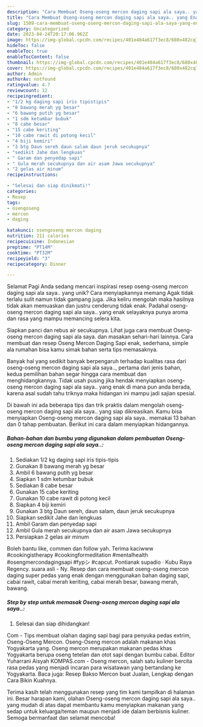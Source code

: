```yaml
---
description: "Cara Membuat Oseng-oseng mercon daging sapi ala saya.. yang Enak, Sempurna"
title: "Cara Membuat Oseng-oseng mercon daging sapi ala saya.. yang Enak, Sempurna"
slug: 1509-cara-membuat-oseng-oseng-mercon-daging-sapi-ala-saya-yang-enak-sempurna
category: Uncategorized
date: 2023-04-24T20:17:06.962Z
image: https://img-global.cpcdn.com/recipes/401e484a617f3ec8/680x482cq70/oseng-oseng-mercon-daging-sapi-ala-saya-foto-resep-utama.jpg
hideToc: false
enableToc: true
enableTocContent: false
thumbnail: https://img-global.cpcdn.com/recipes/401e484a617f3ec8/680x482cq70/oseng-oseng-mercon-daging-sapi-ala-saya-foto-resep-utama.jpg
cover: https://img-global.cpcdn.com/recipes/401e484a617f3ec8/680x482cq70/oseng-oseng-mercon-daging-sapi-ala-saya-foto-resep-utama.jpg
author: Admin
authorAv: notfound
ratingvalue: 4.7
reviewcount: 12
recipeingredient:
- "1/2 kg daging sapi iris tipistipis"
- "8 bawang merah yg besar"
- "6 bawang putih yg besar"
- "1 sdm ketumbar bubuk"
- "8 cabe besar"
- "15 cabe keriting"
- "10 cabe rawit di potong kecil"
- "4 biji kemiri"
- "3 btg Daun sereh daun salam daun jeruk secukupnya"
- "sedikit Jahe dan lengkuas"
- " Garam dan penyedap sapi"
- " Gula merah secukupnya dan air asam Jawa secukupnya"
- "2 gelas air minum"
recipeinstructions:

- "Selesai dan siap dinikmati!"
categories:
- Resep
tags:
- osengoseng
- mercon
- daging

katakunci: osengoseng mercon daging 
nutrition: 211 calories
recipecuisine: Indonesian
preptime: "PT14M"
cooktime: "PT32M"
recipeyield: "3"
recipecategory: Dinner

---
```



Selamat Pagi Anda sedang mencari inspirasi resep oseng-oseng mercon daging sapi ala saya.. yang unik? Cara menyiapkannya memang Agak tidak terlalu sulit namun tidak gampang juga. Jika keliru mengolah maka hasilnya tidak akan memuaskan dan justru cenderung tidak enak. Padahal oseng-oseng mercon daging sapi ala saya.. yang enak selayaknya punya aroma dan rasa yang mampu memancing selera kita.


Siapkan panci dan rebus air secukupnya. Lihat juga cara membuat Oseng-oseng mercon daging sapi ala saya. dan masakan sehari-hari lainnya. Cara membuat dan resep Oseng Mercon Daging Sapi enak, sederhana, simple ala rumahan bisa kamu simak bahan serta tips memasaknya.

Banyak hal yang sedikit banyak berpengaruh terhadap kualitas rasa dari oseng-oseng mercon daging sapi ala saya.., pertama dari jenis bahan, kedua pemilihan bahan segar hingga cara membuat dan menghidangkannya. Tidak usah pusing jika hendak menyiapkan oseng-oseng mercon daging sapi ala saya.. yang enak di mana pun anda berada, karena asal sudah tahu triknya maka hidangan ini mampu jadi sajian spesial.


Di bawah ini ada beberapa tips dan trik praktis dalam mengolah oseng-oseng mercon daging sapi ala saya.. yang siap dikreasikan. Kamu bisa menyiapkan Oseng-oseng mercon daging sapi ala saya.. memakai 13 bahan dan 0 tahap pembuatan. Berikut ini cara dalam menyiapkan hidangannya.

<!--inarticleads1-->

##### Bahan-bahan dan bumbu yang digunakan dalam pembuatan Oseng-oseng mercon daging sapi ala saya..:

1. Sediakan 1/2 kg daging sapi iris tipis-tipis
1. Gunakan 8 bawang merah yg besar
1. Ambil 6 bawang putih yg besar
1. Siapkan 1 sdm ketumbar bubuk
1. Sediakan 8 cabe besar
1. Gunakan 15 cabe keriting
1. Gunakan 10 cabe rawit di potong kecil
1. Siapkan 4 biji kemiri
1. Gunakan 3 btg Daun sereh, daun salam, daun jeruk secukupnya
1. Siapkan sedikit Jahe dan lengkuas
1. Ambil  Garam dan penyedap sapi
1. Ambil  Gula merah secukupnya dan air asam Jawa secukupnya
1. Persiapkan 2 gelas air minum


Boleh bantu like, commen dan follow yah. Terima kaciwww #cookingistherapy #cookingformeditation #mentalhealth #osengmercondagingsapi #fypシ #capcut. Pontianak supadio · Kubu Raya Regency. suara asli - Ny. Resep dan cara membuat oseng-oseng mercon daging super pedas yang enak dengan menggunakan bahan daging sapi, cabai rawit, cabai merah keriting, cabai merah besar, bawang merah, bawang. 

<!--inarticleads2-->

##### Step by step untuk memasak Oseng-oseng mercon daging sapi ala saya..:


1. Selesai dan siap dihidangkan!

Com - Tips membuat olahan daging sapi bagi para penyuka pedas extrim, Oseng-Oseng Mercon. Oseng-Oseng mercon adalah makanan khas Yogyakarta yang. Oseng mercon merupakan makanan pedas khas Yogyakarta berupa oseng tetelan dan otot sapi dengan bumbu cabai. Editor Yuharrani Aisyah KOMPAS.com - Oseng mercon, salah satu kuliner bercita rasa pedas yang menjadi incaran para wisatawan yang bertandang ke Yogyakarta. Baca juga: Resep Bakso Mercon buat Jualan, Lengkap dengan Cara Bikin Kuahnya. 

Terima kasih telah menggunakan resep yang tim kami tampilkan di halaman ini. Besar harapan kami, olahan Oseng-oseng mercon daging sapi ala saya.. yang mudah di atas dapat membantu kamu menyiapkan makanan yang sedap untuk keluarga/teman maupun menjadi ide dalam berbisnis kuliner. Semoga bermanfaat dan selamat mencoba!
